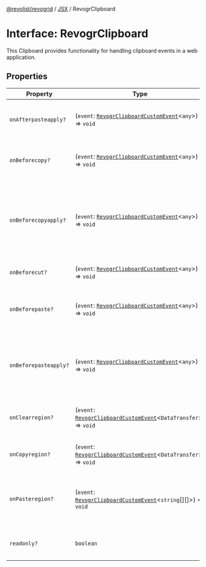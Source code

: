 [@revolist/revogrid](README.md) / [JSX](Namespace.JSX.md) / RevogrClipboard

# Interface: RevogrClipboard

This Clipboard provides functionality for handling clipboard events in a web application.

## Properties

| Property | Type | Description | Defined in |
| ------ | ------ | ------ | ------ |
| `onAfterpasteapply?` | (`event`: [`RevogrClipboardCustomEvent`](Interface.RevogrClipboardCustomEvent.md)\<`any`\>) => `void` | Paste 4. Fired after paste applied to the grid | [src/components.d.ts:1521](https://github.com/revolist/revogrid/blob/0b52000f7477669f9da5b2b768b7ac1b608db9f9/src/components.d.ts#L1521) |
| `onBeforecopy?` | (`event`: [`RevogrClipboardCustomEvent`](Interface.RevogrClipboardCustomEvent.md)\<`any`\>) => `void` | Copy 1. Fired before copy triggered | [src/components.d.ts:1527](https://github.com/revolist/revogrid/blob/0b52000f7477669f9da5b2b768b7ac1b608db9f9/src/components.d.ts#L1527) |
| `onBeforecopyapply?` | (`event`: [`RevogrClipboardCustomEvent`](Interface.RevogrClipboardCustomEvent.md)\<`any`\>) => `void` | Copy Method 1. Fired before copy applied to the clipboard from outside. | [src/components.d.ts:1534](https://github.com/revolist/revogrid/blob/0b52000f7477669f9da5b2b768b7ac1b608db9f9/src/components.d.ts#L1534) |
| `onBeforecut?` | (`event`: [`RevogrClipboardCustomEvent`](Interface.RevogrClipboardCustomEvent.md)\<`any`\>) => `void` | Cut 1. Fired before cut triggered | [src/components.d.ts:1540](https://github.com/revolist/revogrid/blob/0b52000f7477669f9da5b2b768b7ac1b608db9f9/src/components.d.ts#L1540) |
| `onBeforepaste?` | (`event`: [`RevogrClipboardCustomEvent`](Interface.RevogrClipboardCustomEvent.md)\<`any`\>) => `void` | Paste 1. Fired before paste applied to the grid | [src/components.d.ts:1547](https://github.com/revolist/revogrid/blob/0b52000f7477669f9da5b2b768b7ac1b608db9f9/src/components.d.ts#L1547) |
| `onBeforepasteapply?` | (`event`: [`RevogrClipboardCustomEvent`](Interface.RevogrClipboardCustomEvent.md)\<`any`\>) => `void` | Paste 2. Fired before paste applied to the grid and after data parsed | [src/components.d.ts:1553](https://github.com/revolist/revogrid/blob/0b52000f7477669f9da5b2b768b7ac1b608db9f9/src/components.d.ts#L1553) |
| `onClearregion?` | (`event`: [`RevogrClipboardCustomEvent`](Interface.RevogrClipboardCustomEvent.md)\<`DataTransfer`\>) => `void` | Cut 2. Clears region when cut is done | [src/components.d.ts:1557](https://github.com/revolist/revogrid/blob/0b52000f7477669f9da5b2b768b7ac1b608db9f9/src/components.d.ts#L1557) |
| `onCopyregion?` | (`event`: [`RevogrClipboardCustomEvent`](Interface.RevogrClipboardCustomEvent.md)\<`DataTransfer`\>) => `void` | Copy 2. Fired when region copied | [src/components.d.ts:1563](https://github.com/revolist/revogrid/blob/0b52000f7477669f9da5b2b768b7ac1b608db9f9/src/components.d.ts#L1563) |
| `onPasteregion?` | (`event`: [`RevogrClipboardCustomEvent`](Interface.RevogrClipboardCustomEvent.md)\<`string`[][]\>) => `void` | Paste 3. Internal method. When data region is ready pass it to the top. | [src/components.d.ts:1569](https://github.com/revolist/revogrid/blob/0b52000f7477669f9da5b2b768b7ac1b608db9f9/src/components.d.ts#L1569) |
| `readonly?` | `boolean` | If readonly mode - disabled Paste event | [src/components.d.ts:1573](https://github.com/revolist/revogrid/blob/0b52000f7477669f9da5b2b768b7ac1b608db9f9/src/components.d.ts#L1573) |
